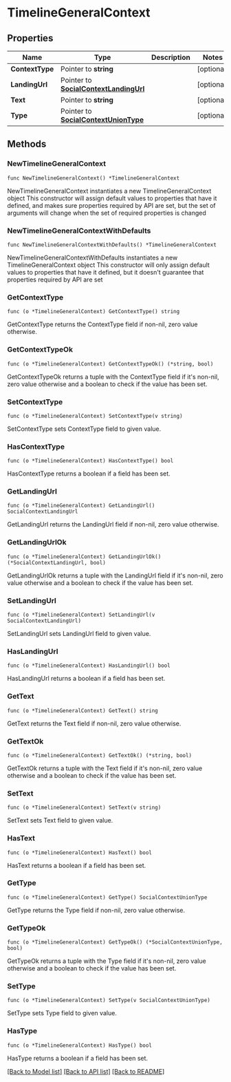 # TimelineGeneralContext

## Properties

Name | Type | Description | Notes
------------ | ------------- | ------------- | -------------
**ContextType** | Pointer to **string** |  | [optional] 
**LandingUrl** | Pointer to [**SocialContextLandingUrl**](SocialContextLandingUrl.md) |  | [optional] 
**Text** | Pointer to **string** |  | [optional] 
**Type** | Pointer to [**SocialContextUnionType**](SocialContextUnionType.md) |  | [optional] 

## Methods

### NewTimelineGeneralContext

`func NewTimelineGeneralContext() *TimelineGeneralContext`

NewTimelineGeneralContext instantiates a new TimelineGeneralContext object
This constructor will assign default values to properties that have it defined,
and makes sure properties required by API are set, but the set of arguments
will change when the set of required properties is changed

### NewTimelineGeneralContextWithDefaults

`func NewTimelineGeneralContextWithDefaults() *TimelineGeneralContext`

NewTimelineGeneralContextWithDefaults instantiates a new TimelineGeneralContext object
This constructor will only assign default values to properties that have it defined,
but it doesn't guarantee that properties required by API are set

### GetContextType

`func (o *TimelineGeneralContext) GetContextType() string`

GetContextType returns the ContextType field if non-nil, zero value otherwise.

### GetContextTypeOk

`func (o *TimelineGeneralContext) GetContextTypeOk() (*string, bool)`

GetContextTypeOk returns a tuple with the ContextType field if it's non-nil, zero value otherwise
and a boolean to check if the value has been set.

### SetContextType

`func (o *TimelineGeneralContext) SetContextType(v string)`

SetContextType sets ContextType field to given value.

### HasContextType

`func (o *TimelineGeneralContext) HasContextType() bool`

HasContextType returns a boolean if a field has been set.

### GetLandingUrl

`func (o *TimelineGeneralContext) GetLandingUrl() SocialContextLandingUrl`

GetLandingUrl returns the LandingUrl field if non-nil, zero value otherwise.

### GetLandingUrlOk

`func (o *TimelineGeneralContext) GetLandingUrlOk() (*SocialContextLandingUrl, bool)`

GetLandingUrlOk returns a tuple with the LandingUrl field if it's non-nil, zero value otherwise
and a boolean to check if the value has been set.

### SetLandingUrl

`func (o *TimelineGeneralContext) SetLandingUrl(v SocialContextLandingUrl)`

SetLandingUrl sets LandingUrl field to given value.

### HasLandingUrl

`func (o *TimelineGeneralContext) HasLandingUrl() bool`

HasLandingUrl returns a boolean if a field has been set.

### GetText

`func (o *TimelineGeneralContext) GetText() string`

GetText returns the Text field if non-nil, zero value otherwise.

### GetTextOk

`func (o *TimelineGeneralContext) GetTextOk() (*string, bool)`

GetTextOk returns a tuple with the Text field if it's non-nil, zero value otherwise
and a boolean to check if the value has been set.

### SetText

`func (o *TimelineGeneralContext) SetText(v string)`

SetText sets Text field to given value.

### HasText

`func (o *TimelineGeneralContext) HasText() bool`

HasText returns a boolean if a field has been set.

### GetType

`func (o *TimelineGeneralContext) GetType() SocialContextUnionType`

GetType returns the Type field if non-nil, zero value otherwise.

### GetTypeOk

`func (o *TimelineGeneralContext) GetTypeOk() (*SocialContextUnionType, bool)`

GetTypeOk returns a tuple with the Type field if it's non-nil, zero value otherwise
and a boolean to check if the value has been set.

### SetType

`func (o *TimelineGeneralContext) SetType(v SocialContextUnionType)`

SetType sets Type field to given value.

### HasType

`func (o *TimelineGeneralContext) HasType() bool`

HasType returns a boolean if a field has been set.


[[Back to Model list]](../README.md#documentation-for-models) [[Back to API list]](../README.md#documentation-for-api-endpoints) [[Back to README]](../README.md)


